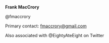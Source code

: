**Frank MacCrory**

@fmaccrory

Primary contact: fmaccrory@gmail.com

Also associated with @EightyAteEight on Twitter

<!---
- 👋 Hi, I’m @fmaccrory
- 👀 I’m interested in ...
- 🌱 I’m currently learning ...
- 💞️ I’m looking to collaborate on ...
- 📫 How to reach me ...

--->

<!---
fmaccrory/fmaccrory is a ✨ special ✨ repository because its `README.md` (this file) appears on your GitHub profile.
You can click the Preview link to take a look at your changes.
--->
